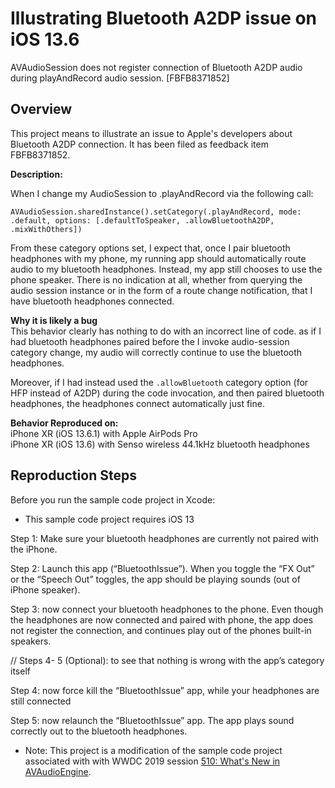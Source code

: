 # Illustrating Bluetooth A2DP issue on iOS 13.6
AVAudioSession does not register connection of Bluetooth A2DP audio during playAndRecord audio session. [FBFB8371852]

## Overview
This project means to illustrate an issue to Apple's developers about Bluetooth A2DP connection. It has been filed as feedback item FBFB8371852.

**Description:**

When I change my AudioSession to .playAndRecord via the following call:
```
AVAudioSession.sharedInstance().setCategory(.playAndRecord, mode: .default, options: [.defaultToSpeaker, .allowBluetoothA2DP, .mixWithOthers])
```
From these category options set, I expect that, once I pair bluetooth headphones with my phone, my running app should automatically route audio to my bluetooth headphones. Instead, my app still chooses to use the phone speaker. There is no indication at all, whether from querying the audio session instance or in the form of a route change notification, that I have bluetooth headphones connected.

**Why it is likely a bug**  
This behavior clearly has nothing to do with an incorrect line of code. as if I had bluetooth headphones paired before the I invoke audio-session category change, my audio will correctly continue to use the bluetooth headphones.  

Moreover, if I had instead used the `.allowBluetooth` category option (for HFP instead of A2DP) during the code invocation, and then paired bluetooth headphones, the headphones connect automatically just fine.  

**Behavior Reproduced on:**  
iPhone XR (iOS 13.6.1) with Apple AirPods Pro  
iPhone XR (iOS 13.6) with Senso wireless 44.1kHz bluetooth headphones

## Reproduction Steps

Before you run the sample code project in Xcode:

* This sample code project requires iOS 13

Step 1: Make sure your bluetooth headphones are currently not paired with the iPhone.

Step 2: Launch this app (“BluetoothIssue”). When you toggle the “FX Out” or the “Speech Out” toggles, the app should be playing sounds (out of iPhone speaker).

Step 3: now connect your bluetooth headphones to the phone. Even though the headphones are now connected and paired with phone, the app does not register the connection, and continues play out of the phones built-in speakers.

// Steps 4- 5 (Optional): to see that nothing is wrong with the app’s category itself

Step 4: now force kill the “BluetoothIssue” app, while your headphones are still connected

Step 5: now relaunch the “BluetoothIssue” app. The app plays sound correctly out to the bluetooth headphones.

- Note: This project is a modification of the sample code project associated with with WWDC 2019 session [510: What's New in AVAudioEngine](https://developer.apple.com/videos/play/wwdc19/510/).
